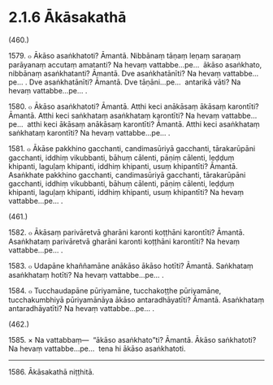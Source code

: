 # 2.1.6 Ākāsakathā

(460.)

1579\. ๐ Ākāso asaṅkhatoti? Āmantā. Nibbānaṃ tāṇaṃ leṇaṃ saraṇaṃ parāyanaṃ accutaṃ amatanti? Na hevaṃ vattabbe…pe…  ākāso asaṅkhato, nibbānaṃ asaṅkhatanti? Āmantā. Dve asaṅkhatānīti? Na hevaṃ vattabbe…pe… . Dve asaṅkhatānīti? Āmantā. Dve tāṇāni…pe…  antarikā vāti? Na hevaṃ vattabbe…pe… .

1580\. ๐ Ākāso asaṅkhatoti? Āmantā. Atthi keci anākāsaṃ ākāsaṃ karontīti? Āmantā. Atthi keci saṅkhataṃ asaṅkhataṃ karontīti? Na hevaṃ vattabbe…pe…  atthi keci ākāsaṃ anākāsaṃ karontīti? Āmantā. Atthi keci asaṅkhataṃ saṅkhataṃ karontīti? Na hevaṃ vattabbe…pe… .

1581\. ๐ Ākāse pakkhino gacchanti, candimasūriyā gacchanti, tārakarūpāni gacchanti, iddhiṃ vikubbanti, bāhuṃ cālenti, pāṇiṃ cālenti, leḍḍuṃ khipanti, laguḷaṃ khipanti, iddhiṃ khipanti, usuṃ khipantīti? Āmantā. Asaṅkhate pakkhino gacchanti, candimasūriyā gacchanti, tārakarūpāni gacchanti, iddhiṃ vikubbanti, bāhuṃ cālenti, pāṇiṃ cālenti, leḍḍuṃ khipanti, laguḷaṃ khipanti, iddhiṃ khipanti, usuṃ khipantīti? Na hevaṃ vattabbe…pe… .

(461.)

1582\. ๐ Ākāsaṃ parivāretvā gharāni karonti koṭṭhāni karontīti? Āmantā. Asaṅkhataṃ parivāretvā gharāni karonti koṭṭhāni karontīti? Na hevaṃ vattabbe…pe… .

1583\. ๐ Udapāne khaññamāne anākāso ākāso hotīti? Āmantā. Saṅkhataṃ asaṅkhataṃ hotīti? Na hevaṃ vattabbe…pe… .

1584\. ๐ Tucchaudapāne pūriyamāne, tucchakoṭṭhe pūriyamāne, tucchakumbhiyā pūriyamānāya ākāso antaradhāyatīti? Āmantā. Asaṅkhataṃ antaradhāyatīti? Na hevaṃ vattabbe…pe… .

(462.)

1585\. × Na vattabbaṃ—  “ākāso asaṅkhato”ti? Āmantā. Ākāso saṅkhatoti? Na hevaṃ vattabbe…pe…  tena hi ākāso asaṅkhatoti.

---

1586\. Ākāsakathā niṭṭhitā.
